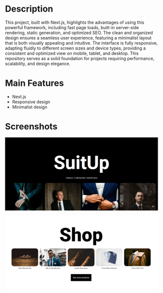 # Description

This project, built with Next.js, highlights the advantages of using this powerful framework, including fast page loads, built-in server-side rendering, static generation, and optimized SEO. The clean and organized design ensures a seamless user experience, featuring a minimalist layout that is both visually appealing and intuitive. The interface is fully responsive, adapting fluidly to different screen sizes and device types, providing a consistent and optimized view on mobile, tablet, and desktop. This repository serves as a solid foundation for projects requiring performance, scalability, and design elegance.

# Main Features
- Next.js
- Responsive design
- Minimalist design

# Screenshots
![Screenshot](./screenshot/img1.PNG)

![Screenshot](./screenshot/img2.PNG)
